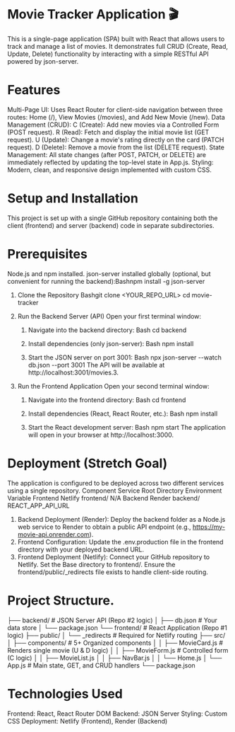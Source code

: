 # Movie Tracker Application 🎬

This is a single-page application (SPA) built with React that allows users to track and manage a list of movies. It demonstrates full CRUD (Create, Read, Update, Delete) functionality by interacting with a simple RESTful API powered by json-server.

# Features
  Multi-Page UI: Uses React Router for client-side navigation between three routes: Home (/), View Movies (/movies), and Add New Movie (/new).
  Data Management (CRUD):
     C (Create): Add new movies via a Controlled Form (POST request).
     R (Read): Fetch and display the initial movie list (GET request).
     U (Update): Change a movie's rating directly on the card (PATCH request).
     D (Delete): Remove a movie from the list (DELETE request).
  State Management: All state changes (after POST, PATCH, or DELETE) are immediately reflected by updating the top-level state in App.js.
  Styling: Modern, clean, and responsive design implemented with custom CSS.

# Setup and Installation
This project is set up with a single GitHub repository containing both the client (frontend) and server (backend) code in separate subdirectories.

# Prerequisites
  Node.js and npm installed.
  json-server installed globally (optional, but convenient for running the backend):Bashnpm install -g json-server
  
  1. Clone the Repository
      Bashgit clone <YOUR_REPO_URL>
      cd movie-tracker
  
  2. Run the Backend Server (API)
    Open your first terminal window:
      1. Navigate into the backend directory:
         Bash
         cd backend
    
      2. Install dependencies (only json-server):
         Bash
         npm install
    
      3. Start the JSON server on port 3001:
         Bash
         npx json-server --watch db.json --port 3001
      The API will be available at http://localhost:3001/movies.3. 
  
  3. Run the Frontend Application
    Open your second terminal window:
       1. Navigate into the frontend directory:
            Bash
            cd frontend
       
       2. Install dependencies (React, React Router, etc.):
            Bash
            npm install
       
       3. Start the React development server:
            Bash
            npm start
          The application will open in your browser at http://localhost:3000.

# Deployment (Stretch Goal)
The application is configured to be deployed across two different services using a single repository.
  Component   Service  Root Directory  Environment Variable
  Frontend    Netlify  frontend/       N/A
  Backend     Render   backend/        REACT_APP_API_URL
  
  1. Backend Deployment (Render): Deploy the backend folder as a Node.js web service to Render to obtain a public API endpoint (e.g., https://my-movie-api.onrender.com).
  2. Frontend Configuration: Update the .env.production file in the frontend directory with your deployed backend URL.
  3. Frontend Deployment (Netlify):
     Connect your GitHub repository to Netlify.
     Set the Base directory to frontend/.
     Ensure the frontend/public/_redirects file exists to handle client-side routing.

# Project Structure.

   ├── backend/                  # JSON Server API (Repo #2 logic)
   │   ├── db.json               # Your data store
   │   └── package.json
   └── frontend/                 # React Application (Repo #1 logic)
       ├── public/
       │   └── _redirects        # Required for Netlify routing
       ├── src/
       │   ├── components/       # 5+ Organized components
       │   │   ├── MovieCard.js  # Renders single movie (U & D logic)
       │   │   ├── MovieForm.js  # Controlled form (C logic)
       │   │   ├── MovieList.js
       │   │   ├── NavBar.js
       │   │   └── Home.js
       │   └── App.js            # Main state, GET, and CRUD handlers
       └── package.json

# Technologies Used
Frontend: React, React Router DOM
Backend: JSON Server
Styling: Custom CSS
Deployment: Netlify (Frontend), Render (Backend)